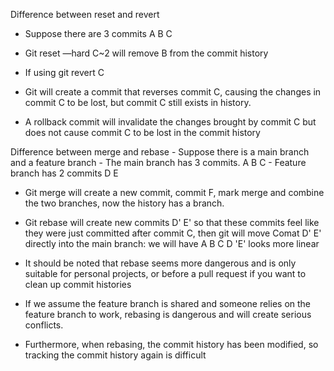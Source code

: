 Difference between reset and revert

 - Suppose there are 3 commits A B C
 - Git reset —hard C~2 will remove B from the commit history

 - If using git revert C
 - Git will create a commit that reverses commit C, causing the changes in commit C to be lost, but commit C still exists in history. 
 - A rollback commit will invalidate the changes brought by commit C but does not cause commit C to be lost in the commit history


Difference between merge and rebase
    - Suppose there is a main branch and a feature branch
    - The main branch has 3 commits. A B C
    - Feature branch has 2 commits D E

  - Git merge will create a new commit, commit F, mark merge and combine the two branches, now the history has a branch.

  - Git rebase will create new commits D' E' so that these commits feel like they were just committed after commit C, then git will move Comat D' E' directly into the main branch: we will have A B C D 'E' looks more linear


  - It should be noted that rebase seems more dangerous and is only suitable for personal projects, or before a pull request if you want to clean up commit histories
  - If we assume the feature branch is shared and someone relies on the feature branch to work, rebasing is dangerous and will create serious conflicts.
  - Furthermore, when rebasing, the commit history has been modified, so tracking the commit history again is difficult
